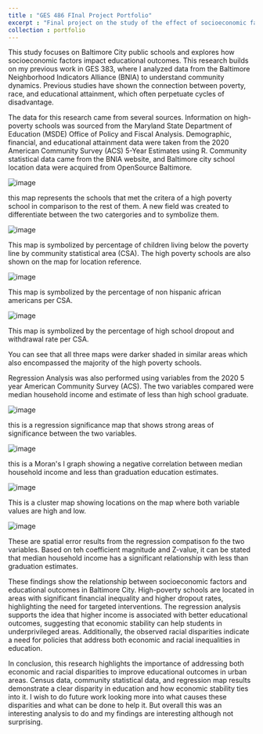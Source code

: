 ```yaml
---
title : "GES 486 FInal Project Portfolio"
excerpt : "Final project on the study of the effect of socioeconomic factors on education in Baltimore city <br/><img src='/images/portpic.png'>"
collection : portfolio
---
```


This study focuses on Baltimore City public schools and explores how socioeconomic factors impact educational outcomes. This research builds on my previous work in GES 383, where I analyzed data from the Baltimore Neighborhood Indicators Alliance (BNIA) to understand community dynamics. Previous studies have shown the connection between poverty, race, and educational attainment, which often perpetuate cycles of disadvantage.

The data for this research came from several sources. Information on high-poverty schools was sourced from the Maryland State Department of Education (MSDE) Office of Policy and Fiscal Analysis. Demographic, financial, and educational attainment data were taken from the 2020 American Community Survey (ACS) 5-Year Estimates using R. Community statistical data came from the BNIA website, and Baltimore city school location data were acquired from OpenSource Baltimore.

![image](https://github.com/AmiraTurner/AmiraTurner.github.io/assets/158209865/de1cf25f-2776-4c5b-a3e0-29fde8b532fe)

this map represents the schools that met the critera of a high poverty school in comparison to the rest of them. A new field was created to differentiate between the two catergories and to symbolize them. 

![image](https://github.com/AmiraTurner/AmiraTurner.github.io/assets/158209865/e224b42c-2a8c-430c-81eb-2123b72a3b49)

This map is symbolized by percentage of children living below the poverty line by community statistical area (CSA). The high poverty schools are also shown on the map for location reference.

![image](https://github.com/AmiraTurner/AmiraTurner.github.io/assets/158209865/99e684e3-e4db-433f-b2b0-b5acca6a1134)

This map is symbolized by the percentage of non hispanic african americans per CSA.

![image](https://github.com/AmiraTurner/AmiraTurner.github.io/assets/158209865/edc52029-a580-4fcb-b02b-c49e73c290b0)

This map is symbolized by the percentage of high school dropout and withdrawal rate per CSA. 


You can see that all three maps were darker shaded in similar areas which also encompassed the majority of the high poverty schools. 


Regression Analysis was also performed using variables from the 2020 5 year American Community Survey (ACS). The two variables compared were median household income and estimate of less than high school graduate.

![image](https://github.com/AmiraTurner/AmiraTurner.github.io/assets/158209865/f446e449-3b91-43d8-b2c5-10a79a11e499)

this is a regression significance map that shows strong areas of significance between the two variables. 

![image](https://github.com/AmiraTurner/AmiraTurner.github.io/assets/158209865/36bf9ed0-048b-434a-9974-7198a5142c11)

this is a Moran's I graph showing a negative correlation between median household income and less than graduation education estimates.

![image](https://github.com/AmiraTurner/AmiraTurner.github.io/assets/158209865/b72f9955-ab8e-4d79-a08f-39070b0bbde3)

This is a cluster map showing locations on the map where both variable values are high and low. 



![image](https://github.com/AmiraTurner/AmiraTurner.github.io/assets/158209865/e33af25e-5b4f-4bb0-b723-c1e1b8ef4909)

These are spatial error results from the regression compatison fo the two variables. Based on teh coefficient magnitude and Z-value, it can be stated that median household income has a significant relationship with less than graduation estimates. 


These findings show the relationship between socioeconomic factors and educational outcomes in Baltimore City. High-poverty schools are located in areas with significant financial inequality and higher dropout rates, highlighting the need for targeted interventions. The regression analysis supports the idea that higher income is associated with better educational outcomes, suggesting that economic stability can help students in underprivileged areas. Additionally, the observed racial disparities indicate a need for policies that address both economic and racial inequalities in education.

In conclusion, this research highlights the importance of addressing both economic and racial disparities to improve educational outcomes in urban areas. Census data, community statistical data, and regression map results demonstrate a clear disparity in education and how economic stability ties into it. I wish to do future work looking more into what causes these disparities and what can be done to help it. But overall this was an interesting analysis to do and my findings are interesting although not surprising.














